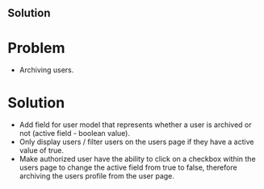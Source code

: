 ## Solution

# Problem
* Archiving users.

# Solution
* Add field for user model that represents whether a user is archived or not (active field - boolean value).
* Only display users / filter users on the users page if they have a active value of true.
* Make authorized user have the ability to click on a checkbox within the users page to change the active field from true to false, therefore archiving the users profile from the user page.
